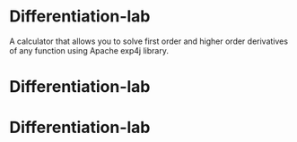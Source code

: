 # Differentiation-lab

A calculator that allows you to solve first order and higher order derivatives of any function using Apache exp4j library.
# Differentiation-lab
# Differentiation-lab
